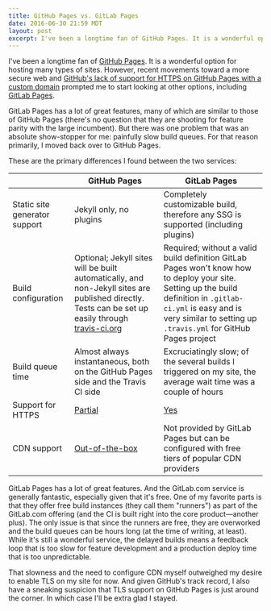 ```yaml
---
title: GitHub Pages vs. GitLab Pages
date: 2016-06-30 21:59 MDT
layout: post
excerpt: I've been a longtime fan of GitHub Pages. It is a wonderful option for hosting many types of sites. However, recent movements toward a more secure web and GitHub's lack of support for HTTPS on GitHub Pages with a custom domain prompted me to start looking at other options, including GitLab Pages.
---
```


I've been a longtime fan of [GitHub Pages](https://pages.github.com/). It is a wonderful option for hosting many types of sites. However, recent movements toward a more secure web and [GitHub's lack of support for HTTPS on GitHub Pages with a custom domain](https://github.com/isaacs/github/issues/156) prompted me to start looking at other options, including [GitLab Pages](https://pages.gitlab.io/).

GitLab Pages has a lot of great features, many of which are similar to those of GitHub Pages (there's no question that they are shooting for feature parity with the large incumbent). But there was one problem that was an absolute show-stopper for me: painfully slow build queues. For that reason primarily, I moved back over to GitHub Pages.

These are the primary differences I found between the two services:

|  | GitHub Pages | GitLab Pages |
| - | - | - |
| Static site generator support | Jekyll only, no plugins | Completely customizable build, therefore any SSG is supported (including plugins) |
| Build configuration | Optional; Jekyll sites will be built automatically, and non-Jekyll sites are published directly. Tests can be set up easily through [travis-ci.org](https://travis-ci.org/) | Required; without a valid build definition GitLab Pages won't know how to deploy your site. Setting up the build definition in `.gitlab-ci.yml` is easy and is very similar to setting up `.travis.yml` for GitHub Pages project |
| Build queue time | Almost always instantaneous, both on the GitHub Pages side and the Travis CI side | Excruciatingly slow; of the several builds I triggered on my site, the average wait time was a couple of hours |
| Support for HTTPS | [Partial](https://github.com/isaacs/github/issues/156) | [Yes](https://about.gitlab.com/2016/04/07/gitlab-pages-setup/#custom-domains) |
| CDN support | [Out-of-the-box](https://github.com/blog/1715-faster-more-awesome-github-pages) | Not provided by GitLab Pages but can be configured with free tiers of popular CDN providers |

GitLab Pages has a lot of great features. And the GitLab.com service is generally fantastic, especially given that it's free. One of my favorite parts is that they offer free build instances (they call them "runners") as part of the GitLab.com offering (and the CI is built right into the core product—another plus). The only issue is that since the runners are free, they are overworked and the build queues can be hours long (at the time of writing, at least). While it's still a wonderful service, the delayed builds means a feedback loop that is too slow for feature development and a production deploy time that is too unpredictable.

That slowness and the need to configure CDN myself outweighed my desire to enable TLS on my site for now. And given GitHub's track record, I also have a sneaking suspicion that TLS support on GitHub Pages is just around the corner. In which case I'll be extra glad I stayed.
